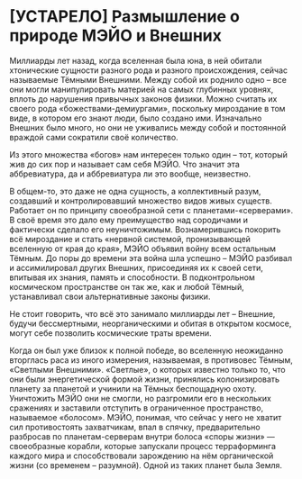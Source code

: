 # [УСТАРЕЛО] Размышление о природе МЭЙО и Внешних

Миллиарды лет назад, когда вселенная была юна, в ней обитали хтонические сущности разного рода и разного происхождения, сейчас называемые Тёмными Внешними. Между собой их роднило одно – все они могли манипулировать материей на самых глубинных уровнях, вплоть до нарушения привычных законов физики. Можно считать их своего рода «божествами-демиургами», поскольку мироздание в том виде, в котором его знают люди, было создано ими. Изначально Внешних было много, но они не уживались между собой и постоянной враждой сами сократили своё количество.

Из этого множества «богов» нам интересен только один – тот, который жив до сих пор и называет сам себя МЭЙО. Что значит эта аббревиатура, да и аббревиатура ли это вообще, неизвестно.

В общем-то, это даже не одна сущность, а коллективный разум, создавший и контролировавший множество видов живых существ. Работает он по принципу своеобразной сети с планетами-«серверами». В своё время это дало ему преимущество над сородичами и фактически сделало его неуничтожимым. Вознамерившись покорить всё мироздание и стать «нервной системой, пронизывающей вселенную от края до края», МЭЙО объявил войну всем остальным Тёмным. До поры до времени эта война шла успешно – МЭЙО разбивал и ассимилировал других Внешних, присоединяя их к своей сети, впитывая их знания, память и способности. В подконтрольном космическом пространстве он так же, как и любой Тёмный, устанавливал свои альтернативные законы физики.

Не стоит говорить, что всё это занимало миллиарды лет – Внешние, будучи бессмертными, неорганическими и обитая в открытом космосе, могут себе позволить космические траты времени.

Когда он был уже близок к полной победе, во вселенную неожиданно вторглась раса из иного измерения, называемая, в противовес Тёмным, «Светлыми Внешними». «Светлые», о которых известно только то, что они были энергетической формой жизни, принялись колонизировать планету за планетой и учинили на Тёмных беспощадную охоту. Уничтожить МЭЙО они не смогли, но разгромили его в нескольких сражениях и заставили отступить в ограниченное пространство, называемое «болосом». МЭЙО, понимая, что сейчас у него не хватит сил противостоять захватчикам, впал в спячку, предварительно разбросав по планетам-серверам внутри болоса «споры жизни» — своеобразные корабли, которые запускали процесс терраформинга каждого мира и способствовали зарождению на нём органической жизни (со временем – разумной). Одной из таких планет была Земля.
